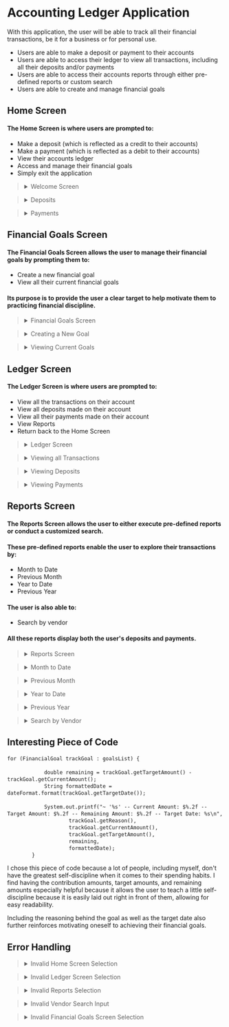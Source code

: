 ﻿# Accounting Ledger Application
With this application, the user will be able to track all their financial transactions, be it for a business or for personal use.

- Users are able to make a deposit or payment to their accounts
- Users are able to access their ledger to view all transactions, including all their deposits and/or payments
- Users are able to access their accounts reports through either pre-defined reports or custom search
- Users are able to create and manage financial goals 

## Home Screen

#### The Home Screen is where users are prompted to:
- Make a deposit (which is reflected as a credit to their accounts)
- Make a payment (which is reflected as a debit to their accounts)
- View their accounts ledger
- Access and manage their financial goals
- Simply exit the application

><details>
><summary> Welcome Screen </summary>
>
>[![HomeScreen.PNG](HomeScreen.PNG)](https://github.com/alyu15/CapstoneOne_AccountingLedger/blob/94da9a35d5de2b616e6a761fc5b36a909233e2cd/images/HomeScreen.PNG)
></details>

><details>
><summary> Deposits </summary>
>
>#### If the user chooses 'Make a Deposit', they are then prompted to:
>- Enter in the reason/description as to why they are making this deposit
>- Enter in the name of the vendor making the deposit
>- Enter in the amount they would like to deposit
>
>#### Afterwards, the user is given a confirmation message ensuring that their deposit has been properly recorded without any issues.
>
>><details>
>><summary> Making a Deposit </summary>
>>
>>[![Deposits.PNG](Deposits.PNG)](https://github.com/alyu15/CapstoneOne_AccountingLedger/blob/94da9a35d5de2b616e6a761fc5b36a909233e2cd/images/Deposits.PNG)
>></details>
></details>

><details>
><summary> Payments </summary>
>
>#### If the user chooses 'Make a Payment', they are then prompted to:
>- Enter in the reason/description as to why they are making this payment
>- Enter in the name of the vendor making the payment
>- Enter in the amount they would like to pay
>
>#### Afterwards, the user is given a confirmation message ensuring that their payment has been properly recorded without any issues.
>
>><details>
>><summary> Making a Payment </summary>
>>
>>[![Payments.PNG](Payments.PNG)](https://github.com/alyu15/CapstoneOne_AccountingLedger/blob/94da9a35d5de2b616e6a761fc5b36a909233e2cd/images/Payments.PNG)
>></details>
></details>

## Financial Goals Screen
#### The Financial Goals Screen allows the user to manage their financial goals by prompting them to:
- Create a new financial goal
- View all their current financial goals
#### Its purpose is to provide the user a clear target to help motivate them to practicing financial discipline.
><details>
><summary> Financial Goals Screen </summary>
>
>[![FinancialGoalsScreen.PNG](FinancialGoalsScreen.PNG)](https://github.com/alyu15/CapstoneOne_AccountingLedger/blob/94da9a35d5de2b616e6a761fc5b36a909233e2cd/images/FinancialGoalsScreen.PNG)
></details>

><details>
><summary> Creating a New Goal </summary>
>
>#### If the user chooses 'Create a New Goal', they are prompted to:
> - Enter in the reason behind their financial goal
> - Enter in the current amount they would like to contribute towards their goal
> - Enter in the target amount that they would like to save up
> - Enter in the date they want to achieve their financial goal by
> 
> Afterwards, the user is given a confirmation message ensuring that their financial goal was successfully created.
>><details>
>><summary> Create a New Goal </summary>
>>
>>[![CreatingGoal.PNG](CreatingGoal.PNG)](https://github.com/alyu15/CapstoneOne_AccountingLedger/blob/94da9a35d5de2b616e6a761fc5b36a909233e2cd/images/CreatingGoal.PNG)
>></details>
>
></details>

><details>
><summary> Viewing Current Goals </summary>
>
>#### If the user chooses 'View Current Goals', shown a list of all their current financial goals.
> In addition, the user is shown the remaining amount that they need to contribute in order to successfully meet their goal. 
>><details>
>><summary> Viewing Current Goals</summary>
>>
>>[![ViewGoals.PNG](ViewGoals.PNG)](https://github.com/alyu15/CapstoneOne_AccountingLedger/blob/f65073faaed1cefa29f885509ebb7f6c81638179/images/ViewGoals.PNG)
>></details>
></details>

## Ledger Screen
#### The Ledger Screen is where users are prompted to:
- View all the transactions on their account
- View all deposits made on their account
- View all their payments made on their account
- View Reports 
- Return back to the Home Screen

><details>
><summary> Ledger Screen </summary>
>
>[![LedgerScreen.PNG](LedgerScreen.PNG)](https://github.com/alyu15/CapstoneOne_AccountingLedger/blob/94da9a35d5de2b616e6a761fc5b36a909233e2cd/images/LedgerScreen.PNG)
></details>

><details>
><summary>Viewing all Transactions</summary>
>
>#### If the user chooses 'View all Transactions', they are shown a list of all the transactions performed on their account.
>- This includes both deposits and payments.
>- Payments are signified by a "-" sign
>
>><details>
>><summary> All Transactions </summary>
>>
>>[![DisplayAll.PNG](DisplayAll.PNG)](https://github.com/alyu15/CapstoneOne_AccountingLedger/blob/94da9a35d5de2b616e6a761fc5b36a909233e2cd/images/DisplayAll.PNG)
>></details>
></details>

><details>
><summary> Viewing Deposits </summary>
>
>#### If the user chooses 'View Deposits', they are shown a list of all the deposits performed on their account.
>
>><details>
>><summary> All Deposits </summary>
>>
>>[![ViewDeposits.PNG](ViewDeposits.PNG)](https://github.com/alyu15/CapstoneOne_AccountingLedger/blob/94da9a35d5de2b616e6a761fc5b36a909233e2cd/images/ViewDeposits.PNG)
>></details>
>></details>

><details>
><summary> Viewing Payments </summary>
>
>#### If the user chooses 'View Payments', they are shown a list of all the payments performed on their account.
>- The amounts are displayed with a "-" sign because payments are registered as credits to a user's account
>><details>
>><summary> All Payments </summary>
>>
>>[![ViewPayments.PNG](ViewPayments.PNG)](https://github.com/alyu15/CapstoneOne_AccountingLedger/blob/main/images/ViewPayments.PNG)
>></details>
></details>

## Reports Screen
#### The Reports Screen allows the user to either execute pre-defined reports or conduct a customized search.
#### These pre-defined reports enable the user to explore their transactions by:
- Month to Date
- Previous Month
- Year to Date
- Previous Year
#### The user is also able to:
- Search by vendor
#### All these reports display both the user's deposits and payments.
><details>
><summary> Reports Screen </summary>
>
>[![ReportsScreen.PNG](ReportsScreen.PNG)](https://github.com/alyu15/CapstoneOne_AccountingLedger/blob/94da9a35d5de2b616e6a761fc5b36a909233e2cd/images/ReportsScreen.PNG)
></details>

><details> 
><summary> Month to Date </summary>
>
>#### If the user chooses 'Month to Date', the application will load and display all the user's transactions from the current month to the current date.
>><details>
>><summary> View Month to Date </summary>
>>
>>[![MTD.PNG](MTD.PNG)](https://github.com/alyu15/CapstoneOne_AccountingLedger/blob/94da9a35d5de2b616e6a761fc5b36a909233e2cd/images/MTD.PNG)
>></details>
></details>

><details>
><summary> Previous Month </summary>
>
>#### If the user chooses 'Previous Month', the application will load and display all the user's transactions from the previous month.
>><details>
>><summary> View Previous Month </summary>
>>
>>[![PreviousMonth.PNG](PreviousMonth.PNG)](https://github.com/alyu15/CapstoneOne_AccountingLedger/blob/94da9a35d5de2b616e6a761fc5b36a909233e2cd/images/PreviousMonth.PNG)
>></details>
></details>

><details>
><summary> Year to Date </summary>
>
>#### If the user chooses 'Year to Date', the application will load and display all the user's transactions from the current year to the current date.
>><details>
>><summary> View Year to Date </summary>
>>
>>[![YTD.PNG](YTD.PNG)](https://github.com/alyu15/CapstoneOne_AccountingLedger/blob/94da9a35d5de2b616e6a761fc5b36a909233e2cd/images/YTD.PNG)
>></details>
></details>

><details>
><summary> Previous Year </summary>
>
>#### If the user chooses 'Previous Year', the application will load and display all the user's transactions from the previous year.
>><details>
>><summary> View Previous Year </summary>
>>
>>[![PreviousYear.PNG](PreviousYear.PNG)](https://github.com/alyu15/CapstoneOne_AccountingLedger/blob/94da9a35d5de2b616e6a761fc5b36a909233e2cd/images/PreviousYear.PNG)
>></details>
></details>

><details>
><summary> Search by Vendor </summary>
>
>#### If the user chooses 'Search by Vendor', the user will be prompted to enter the name of the vendor they want to look up in their transactions. 
> Afterwards, the application will display all the transactions involving that vendor.
>><details>
>><summary> Searching by Vendor </summary>
>>
>>[![VendorSearch.PNG](VendorSearch.PNG)](https://github.com/alyu15/CapstoneOne_AccountingLedger/blob/94da9a35d5de2b616e6a761fc5b36a909233e2cd/images/VendorSearch.PNG)
>></details>
></details>

## Interesting Piece of Code
```
for (FinancialGoal trackGoal : goalsList) {

            double remaining = trackGoal.getTargetAmount() - trackGoal.getCurrentAmount();
            String formattedDate = dateFormat.format(trackGoal.getTargetDate());

            System.out.printf("~ '%s' -- Current Amount: $%.2f -- Target Amount: $%.2f -- Remaining Amount: $%.2f -- Target Date: %s\n",
                    trackGoal.getReason(),
                    trackGoal.getCurrentAmount(),
                    trackGoal.getTargetAmount(),
                    remaining,
                    formattedDate);
        }
```
I chose this piece of code because a lot of people, including myself, don't have the greatest self-discipline 
when it comes to their spending habits. I find having the contribution amounts, target amounts, 
and remaining amounts especially helpful because it allows the user to teach  a little self-discipline 
because it is easily laid out right in front of them, allowing for easy readability. 

Including the reasoning behind the goal as well as the target date also further reinforces motivating 
oneself to achieving their financial goals.

## Error Handling

><details>
><summary> Invalid Home Screen Selection </summary>
>
>[![ErrorHandling1.PNG](ErrorHandling1.PNG)](https://github.com/alyu15/CapstoneOne_AccountingLedger/blob/94da9a35d5de2b616e6a761fc5b36a909233e2cd/images/ErrorHandling1.PNG)
></details>

><details>
><summary> Invalid Ledger Screen Selection </summary>
>
> [![ErrorHandling4.PNG](ErrorHandling4.PNG)](https://github.com/alyu15/CapstoneOne_AccountingLedger/blob/94da9a35d5de2b616e6a761fc5b36a909233e2cd/images/ErrorHandling4.PNG)
></details>

><details>
><summary> Invalid Reports Selection </summary>
>
>[![ErrorHandling3.PNG](ErrorHandling3.PNG)](https://github.com/alyu15/CapstoneOne_AccountingLedger/blob/94da9a35d5de2b616e6a761fc5b36a909233e2cd/images/ErrorHandling3.PNG)
></details>

><details>
><summary> Invalid Vendor Search Input </summary>
>
>[![ErrorHandling2.PNG](ErrorHandling2.PNG)](https://github.com/alyu15/CapstoneOne_AccountingLedger/blob/94da9a35d5de2b616e6a761fc5b36a909233e2cd/images/ErrorHandling2.PNG)
></details>

><details>
><summary> Invalid Financial Goals Screen Selection </summary>
>
>[![ErrorHandling5.PNG](ErrorHandling5.PNG)](https://github.com/alyu15/CapstoneOne_AccountingLedger/blob/94da9a35d5de2b616e6a761fc5b36a909233e2cd/images/ErrorHandling5.PNG)
></details>
